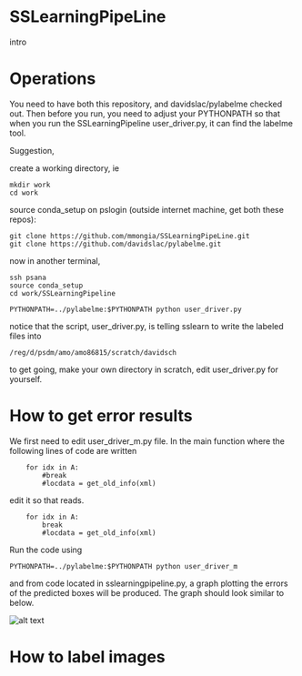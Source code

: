 # SSLearningPipeLine

intro

# Operations

You need to have both this repository, and davidslac/pylabelme checked out. Then before you run, you need to adjust 
your PYTHONPATH so that when you run the SSLearningPipeline user_driver.py, it can find the labelme tool.

Suggestion,


create a working directory, ie

```
mkdir work
cd work
```

source conda_setup
on pslogin (outside internet machine, get both these repos):

```
git clone https://github.com/mmongia/SSLearningPipeLine.git
git clone https://github.com/davidslac/pylabelme.git
```

now in another terminal, 

```
ssh psana
source conda_setup
cd work/SSLearningPipeline

PYTHONPATH=../pylabelme:$PYTHONPATH python user_driver.py
```

notice that the script, user_driver.py, is telling sslearn to write the labeled files into 
```
/reg/d/psdm/amo/amo86815/scratch/davidsch
```
to get going, make your own directory in scratch, edit user_driver.py for yourself.


# How to get error results

We first need to edit user_driver_m.py file. In the main function where the following lines of code are written 
```
    for idx in A:
        #break
        #locdata = get_old_info(xml)

```
edit it so that reads. 
```
    for idx in A:
        break
        #locdata = get_old_info(xml)
```

Run the code using
```
PYTHONPATH=../pylabelme:$PYTHONPATH python user_driver_m
```
and from code located in sslearningpipeline.py, a graph plotting the errors of the predicted boxes will be produced.
The graph should look similar to  below.



![alt text](https://github.com/mmongia/SSLearningPipeLine/blob/master/ErrorFromTransferLearning.JPG)





# How to label images




